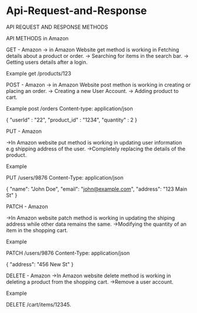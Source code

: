 # Api-Request-and-Response
API REQUEST AND RESPONSE METHODS 

API METHODS in Amazon 

GET - Amazon
-> in Amazon Website get method is working in Fetching details about a product
    or order.
-> Searching for items in the search bar.
-> Getting users details after a login.

Example 
get /products/123


POST - Amazon
-> in Amazon Website post methon is working in creating or placing an order.
-> Creating a new User Account.
-> Adding product to cart.

Example 
post /orders
Content-type: application/json

{
    "userId"     : "22",
    "product_id" : "1234",
    "quantity"   : 2
}


PUT - Amazon

->In Amazon website put method is working in updating user information e.g
shipping address of the user.
->Completely replacing the details of the product.

Example

PUT /users/9876
Content-Type: application/json

{
  "name": "John Doe",
  "email": "john@example.com",
  "address": "123 Main St"
}


PATCH - Amazon

->In Amazon website patch method is working in updating the shiping address while other data remains the same.
->Modifying the quantity of an item in the shopping cart.

Example

PATCH /users/9876
Content-Type: application/json

{
  "address": "456 New St"
}


DELETE - Amazon
->In Amazon website delete method is working in deleting a product from 
    the shopping cart.
->Remove a user account.

Example

DELETE /cart/items/12345.




